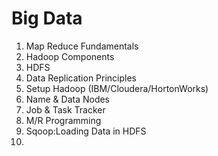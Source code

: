 # Big Data

1. Map Reduce Fundamentals
2. Hadoop Components
3. HDFS
4. Data Replication Principles
5. Setup Hadoop (IBM/Cloudera/HortonWorks)
6. Name & Data Nodes
7. Job & Task Tracker
8. M/R Programming
9. Sqoop:Loading Data in HDFS
10.
